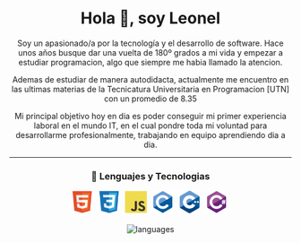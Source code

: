 <div id="header" align="center">
    <h1 align="center">Hola 👋, soy Leonel</h1>
    <p>Soy un apasionado/a por la tecnología y el desarrollo de software. Hace unos años busque dar una vuelta de 180º grados a mi vida y empezar a estudiar programacion, algo que siempre me habia llamado la atencion.</p>
    <p>Ademas de estudiar de manera autodidacta, actualmente me encuentro en las ultimas materias de la Tecnicatura Universitaria en Programacion [UTN] con un promedio de 8.35</p>
    <p>Mi principal objetivo hoy en dia es poder conseguir mi primer experiencia laboral en el mundo IT, en el cual pondre toda mi voluntad para desarrollarme profesionalmente, trabajando en equipo aprendiendo dia a dia.</p>
</div>

---

<div align="center">
    <h3>🔨 Lenguajes y Tecnologias</h3>
    <div>
      <img src="https://github.com/devicons/devicon/blob/master/icons/html5/html5-original.svg" title="HTML5" alt="HTML" width="40" height="40"/>&nbsp;
      <img src="https://github.com/devicons/devicon/blob/master/icons/css3/css3-original.svg"  title="CSS3" alt="CSS" width="40" height="40"/>&nbsp;
      <img src="https://github.com/devicons/devicon/blob/master/icons/javascript/javascript-original.svg" title="JavaScript" alt="JavaScript" width="40" height="40"/>&nbsp;
      <img src="https://github.com/devicons/devicon/blob/master/icons/c/c-original.svg" title="C" alt="C" width="40" height="40"/>&nbsp;
      <img src="https://github.com/devicons/devicon/blob/master/icons/cplusplus/cplusplus-original.svg" alt="CPP" width="40" height="40"/>&nbsp;
      <img src="https://github.com/devicons/devicon/blob/master/icons/csharp/csharp-original.svg" title="CSharp" alt="CSharp" width="40" height="40"/>&nbsp;
      <!--
      <img src="https://github.com/devicons/devicon/blob/master/icons/mysql/mysql-original-wordmark.svg" title="MySQL"  alt="MySQL" width="40" height="40"/>&nbsp;
      <img src="https://github.com/devicons/devicon/blob/master/icons/git/git-original-wordmark.svg" title="Git" **alt="Git" width="40" height="40"/>
      <img src="https://github.com/devicons/devicon/blob/master/icons/php/php-plain.svg" title="Git" **alt="Git" width="40" height="40"/>
      <img src="https://github.com/devicons/devicon/blob/master/icons/laravel/laravel-plain.svg" title="Git" **alt="Git" width="40" height="40"/>
      <img src="https://github.com/devicons/devicon/blob/master/icons/mysql/mysql-plain.svg" title="Git" **alt="Git" width="40" height="40"/>
      <img src="https://github.com/devicons/devicon/blob/master/icons/python/python-original.svg" title="Git" **alt="Git" width="40" height="40"/>
      -->
      <br>
      <br>
      <img alt="languages" src="https://github-readme-stats.vercel.app/api/top-langs/?username=LeoCuenca&layout=compact&theme=gotham"/>
      </div>
</div>

<div align="center">
    
</div>

<!--
-->

<!--STATS-->
<!--<img alt ="stats" align="left" width="47%" src="https://github-readme-stats.vercel.app/api?username=LeoCuenca&show_icons=true&hide=stars,prs&theme=gotham"/>-->










